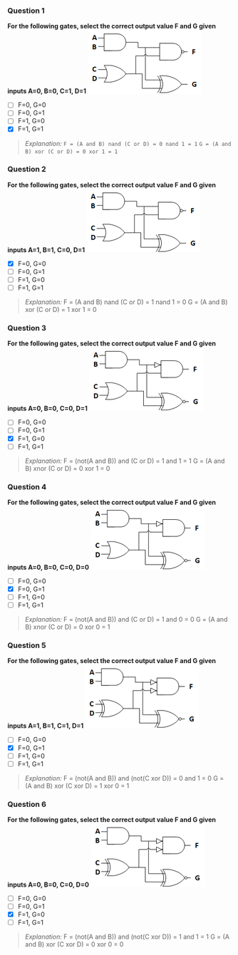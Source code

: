 ### Question 1
**For the following gates, select the correct output value F and G given inputs A=0, B=0, C=1, D=1**
![Logic1](/images/logic1.png)

- [ ] F=0, G=0
- [ ] F=0, G=1
- [ ] F=1, G=0
- [x] F=1, G=1

> *Explanation:* 
> ```F = (A and B) nand (C or D) = 0 nand 1 = 1```
> ```G = (A and B) xor (C or D) = 0 xor 1 = 1```

### Question 2
**For the following gates, select the correct output value F and G given inputs A=1, B=1, C=0, D=1**
![Logic1](/images/logic1.png)

- [x] F=0, G=0
- [ ] F=0, G=1
- [ ] F=1, G=0
- [ ] F=1, G=1

> *Explanation:* F = (A and B) nand (C or D) = 1 nand 1 = 0
> G = (A and B) xor (C or D) = 1 xor 1 = 0

### Question 3
**For the following gates, select the correct output value F and G given inputs A=0, B=0, C=0, D=1**
![Logic2](/images/logic2.png)

- [ ] F=0, G=0
- [ ] F=0, G=1
- [x] F=1, G=0
- [ ] F=1, G=1

> *Explanation:* F = (not(A and B)) and (C or D) = 1 and 1 = 1
> G = (A and B) xnor (C or D) = 0 xor 1 = 0

### Question 4
**For the following gates, select the correct output value F and G given inputs A=0, B=0, C=0, D=0**
![Logic2](/images/logic2.png)

- [ ] F=0, G=0
- [x] F=0, G=1
- [ ] F=1, G=0
- [ ] F=1, G=1

> *Explanation:* F = (not(A and B)) and (C or D) = 1 and 0 = 0
> G = (A and B) xnor (C or D) = 0 xor 0 = 1

### Question 5
**For the following gates, select the correct output value F and G given inputs A=1, B=1, C=1, D=1**
![Logic3](/images/logic3.png)

- [ ] F=0, G=0
- [x] F=0, G=1
- [ ] F=1, G=0
- [ ] F=1, G=1

> *Explanation:* F = (not(A and B)) and (not(C xor D)) = 0 and 1 = 0
> G = (A and B) xor (C xor D) = 1 xor 0 = 1

### Question 6
**For the following gates, select the correct output value F and G given inputs A=0, B=0, C=0, D=0**
![Logic3](/images/logic3.png)

- [ ] F=0, G=0
- [ ] F=0, G=1
- [x] F=1, G=0
- [ ] F=1, G=1

> *Explanation:* F = (not(A and B)) and (not(C xor D)) = 1 and 1 = 1
> G = (A and B) xor (C xor D) = 0 xor 0 = 0
